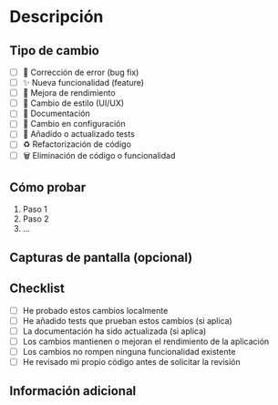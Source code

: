 # Descripción

<!-- 
Describe brevemente los cambios que introduce este Pull Request.
¿Qué problema resuelve? ¿Qué funcionalidad implementa? 
-->

## Tipo de cambio

<!-- Marca con una [x] las opciones que aplican -->

- [ ] 🐛 Corrección de error (bug fix)
- [ ] ✨ Nueva funcionalidad (feature)
- [ ] 🚀 Mejora de rendimiento
- [ ] 💅 Cambio de estilo (UI/UX)
- [ ] 📝 Documentación
- [ ] 🔧 Cambio en configuración
- [ ] 🧪 Añadido o actualizado tests
- [ ] ♻️ Refactorización de código
- [ ] 🗑️ Eliminación de código o funcionalidad

## Cómo probar

<!-- 
Describe los pasos necesarios para probar estos cambios. 
Incluye cualquier configuración especial, comandos o instrucciones.
-->

1. Paso 1
2. Paso 2
3. ...

## Capturas de pantalla (opcional)

<!-- Si aplica, incluye capturas de pantalla que muestren los cambios -->

## Checklist

<!-- Marca con una [x] todos los elementos completados -->

- [ ] He probado estos cambios localmente
- [ ] He añadido tests que prueban estos cambios (si aplica)
- [ ] La documentación ha sido actualizada (si aplica)
- [ ] Los cambios mantienen o mejoran el rendimiento de la aplicación
- [ ] Los cambios no rompen ninguna funcionalidad existente
- [ ] He revisado mi propio código antes de solicitar la revisión

## Información adicional

<!-- Añade aquí cualquier información adicional relevante para la revisión --> 